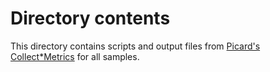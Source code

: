 # Directory contents

This directory contains scripts and output files from [Picard's Collect*Metrics](https://broadinstitute.github.io/picard/picard-metric-definitions.html) for all samples.

